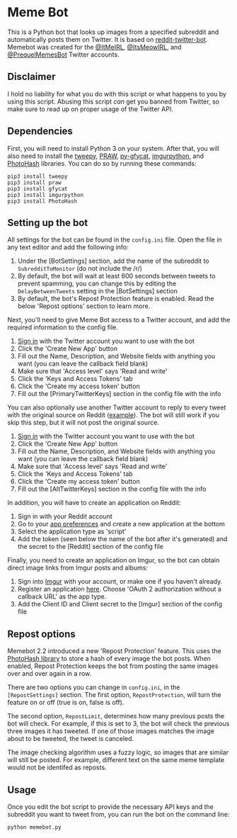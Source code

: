 # Meme Bot

This is a Python bot that looks up images from a specified subreddit and automatically posts them on Twitter. It is based on [reddit-twitter-bot](https://github.com/rhiever/reddit-twitter-bot). Memebot was created for the [@ItMeIRL](https://twitter.com/ItMeIRL), [@ItsMeowIRL](https://twitter.com/ItsMeowIRL), and [@PrequelMemesBot](https://twitter.com/PrequelMemesBot) Twitter accounts.

## Disclaimer

I hold no liability for what you do with this script or what happens to you by using this script. Abusing this script *can* get you banned from Twitter, so make sure to read up on proper usage of the Twitter API.

## Dependencies

First, you will need to install Python 3 on your system. After that, you will also need to install the [tweepy](https://github.com/tweepy/tweepy), [PRAW](https://praw.readthedocs.org/en/), [py-gfycat](https://github.com/ankeshanand/py-gfycat), [imgurpython](https://github.com/Imgur/imgurpython), and [PhotoHash](https://github.com/bunchesofdonald/photohash) libraries. You can do so by running these commands:

    pip3 install tweepy
    pip3 install praw
    pip3 install gfycat
    pip3 install imgurpython
    pip3 install PhotoHash

## Setting up the bot

All settings for the bot can be found in the `config.ini` file. Open the file in any text editor and add the following info:

1. Under the [BotSettings] section, add the name of the subreddit to `SubredditToMonitor` (do not include the /r/)
2. By default, the bot will wait at least 600 seconds between tweets to prevent spamming, you can change this by editing the `DelayBetweenTweets` setting in the [BotSettings] section
3. By default, the bot's Repost Protection feature is enabled. Read the below 'Repost options' section to learn more.

Next, you'll need to give Meme Bot access to a Twitter account, and add the required information to the config file.

1. [Sign in](https://dev.twitter.com/apps) with the Twitter account you want to use with the bot
2. Click the 'Create New App' button
3. Fill out the Name, Description, and Website fields with anything you want (you can leave the callback field blank)
4. Make sure that 'Access level' says 'Read and write'
5. Click the 'Keys and Access Tokens' tab
6. Click the 'Create my access token' button
7. Fill out the [PrimaryTwitterKeys] section in the config file with the info

You can also optionally use another Twitter account to reply to every tweet with the original source on Reddit ([example](https://twitter.com/IRL_Context/status/846069261474938880)). The bot will still work if you skip this step, but it will not post the original source.

1. [Sign in](https://dev.twitter.com/apps) with the Twitter account you want to use with the bot
2. Click the 'Create New App' button
3. Fill out the Name, Description, and Website fields with anything you want (you can leave the callback field blank)
4. Make sure that 'Access level' says 'Read and write'
5. Click the 'Keys and Access Tokens' tab
6. Click the 'Create my access token' button
7. Fill out the [AltTwitterKeys] section in the config file with the info

In addition, you will have to create an application on Reddit:

1. Sign in with your Reddit account
2. Go to your [app preferences](https://www.reddit.com/prefs/apps) and create a new application at the bottom
3. Select the application type as 'script'
4. Add the token (seen below the name of the bot after it's generated) and the secret to the [Reddit] section of the config file

Finally, you need to create an application on Imgur, so the bot can obtain direct image links from Imgur posts and albums:

1. Sign into [Imgur](https://imgur.com/) with your account, or make one if you haven't already.
2. Register an application [here](https://api.imgur.com/oauth2/addclient). Choose 'OAuth 2 authorization without a callback URL' as the app type.
3. Add the Client ID and Client secret to the [Imgur] section of the config file

## Repost options

Memebot 2.2 introduced a new 'Repost Protection' feature. This uses the [PhotoHash library](https://github.com/bunchesofdonald/photohash) to store a hash of every image the bot posts. When enabled, Repost Protection keeps the bot from posting the same images over and over again in a row.

There are two options you can change in `config.ini`, in the `[RepostSettings]` section. The first option, `RepostProtection`, will turn the feature on or off (true is on, false is off).

The second option, `RepostLimit`, determines how many previous posts the bot will check. For example, if this is set to 3, the bot will check the previous three images it has tweeted. If one of those images matches the image about to be tweeted, the tweet is canceled.

The image checking algorithm uses a fuzzy logic, so images that are similar will still be posted. For example, different text on the same meme template would not be identifed as reposts.

## Usage

Once you edit the bot script to provide the necessary API keys and the subreddit you want to tweet from, you can run the bot on the command line:

    python memebot.py
